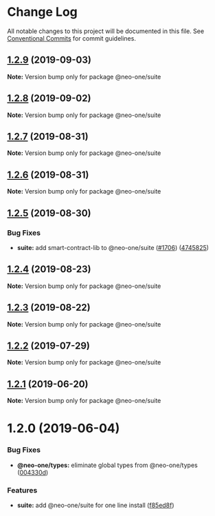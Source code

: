# Change Log

All notable changes to this project will be documented in this file.
See [Conventional Commits](https://conventionalcommits.org) for commit guidelines.

## [1.2.9](https://github.com/neo-one-suite/neo-one/compare/@neo-one/suite@1.2.8...@neo-one/suite@1.2.9) (2019-09-03)

**Note:** Version bump only for package @neo-one/suite





## [1.2.8](https://github.com/neo-one-suite/neo-one/compare/@neo-one/suite@1.2.7...@neo-one/suite@1.2.8) (2019-09-02)

**Note:** Version bump only for package @neo-one/suite





## [1.2.7](https://github.com/neo-one-suite/neo-one/compare/@neo-one/suite@1.2.6...@neo-one/suite@1.2.7) (2019-08-31)

**Note:** Version bump only for package @neo-one/suite





## [1.2.6](https://github.com/neo-one-suite/neo-one/compare/@neo-one/suite@1.2.5...@neo-one/suite@1.2.6) (2019-08-31)

**Note:** Version bump only for package @neo-one/suite





## [1.2.5](https://github.com/neo-one-suite/neo-one/compare/@neo-one/suite@1.2.4...@neo-one/suite@1.2.5) (2019-08-30)


### Bug Fixes

* **suite:** add smart-contract-lib to @neo-one/suite ([#1706](https://github.com/neo-one-suite/neo-one/issues/1706)) ([4745825](https://github.com/neo-one-suite/neo-one/commit/4745825))





## [1.2.4](https://github.com/neo-one-suite/neo-one/compare/@neo-one/suite@1.2.3...@neo-one/suite@1.2.4) (2019-08-23)

**Note:** Version bump only for package @neo-one/suite





## [1.2.3](https://github.com/neo-one-suite/neo-one/compare/@neo-one/suite@1.2.2...@neo-one/suite@1.2.3) (2019-08-22)

**Note:** Version bump only for package @neo-one/suite





## [1.2.2](https://github.com/neo-one-suite/neo-one/compare/@neo-one/suite@1.2.1...@neo-one/suite@1.2.2) (2019-07-29)

**Note:** Version bump only for package @neo-one/suite





## [1.2.1](https://github.com/neo-one-suite/neo-one/compare/@neo-one/suite@1.2.0...@neo-one/suite@1.2.1) (2019-06-20)

**Note:** Version bump only for package @neo-one/suite





# 1.2.0 (2019-06-04)


### Bug Fixes

* **@neo-one/types:** eliminate global types from @neo-one/types ([004330d](https://github.com/neo-one-suite/neo-one/commit/004330d))


### Features

* **suite:** add @neo-one/suite for one line install ([f85ed8f](https://github.com/neo-one-suite/neo-one/commit/f85ed8f))
